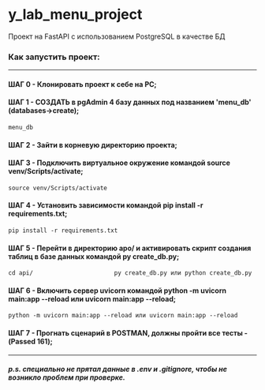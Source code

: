 # y_lab_menu_project
Проект на FastAPI с использованием PostgreSQL в качестве БД

### Как запустить проект:
****
#### ШАГ 0 - Клонировать проект к себе на PC;
#### ШАГ 1 - СОЗДАТЬ в pgAdmin 4 базу данных под названием 'menu_db' (databases->create);
```
menu_db
```
#### ШАГ 2 - Зайти в корневую директорию проекта;
#### ШАГ 3 - Подключить виртуальное окружение командой source venv/Scripts/activate;
```
source venv/Scripts/activate
```
#### ШАГ 4 - Установить зависимости командой pip install -r requirements.txt;
```
pip install -r requirements.txt
```
#### ШАГ 5 - Перейти в директорию apo/ и активировать скрипт создания таблиц в базе данных командой py create_db.py;
```
cd api/                       py create_db.py или python create_db.py
```
#### ШАГ 6 - Включить сервер uvicorn командой python -m uvicorn main:app --reload или uvicorn main:app --reload;
```
python -m uvicorn main:app --reload или uvicorn main:app --reload
```
#### ШАГ 7 - Прогнать сценарий в POSTMAN, должны пройти все тесты - (Passed 161);
****


##### p.s. специально не прятал данные в .env и .gitignore, чтобы не возникло проблем при проверке.
